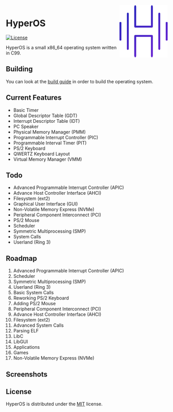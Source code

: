<img src="./resources/branding/branding.png" align="right" width="150"/>

# HyperOS

[![License](https://img.shields.io/badge/license-MIT-yellow)](https://github.com/SkillerRaptor/HyperOS/blob/master/LICENSE)

HyperOS is a small x86_64 operating system written in C99.

## Building
You can look at the [build guide](https://github.com/SkillerRaptor/HyperOS/blob/master/resources/documentation/build_guide.md) in order to build the operating system.

## Current Features
 -  Basic Timer
 -  Global Descriptor Table (GDT)
 -  Interrupt Descriptor Table (IDT)
 -  PC Speaker
 -  Physical Memory Manager (PMM)
 -  Programmable Interrupt Controller (PIC)
 -  Programmable Interval Timer (PIT)
 -  PS/2 Keyboard
 -  QWERTZ Keyboard Layout
 -  Virtual Memory Manager (VMM)

## Todo
 -  Advanced Programmable Interrupt Controller (APIC)
 -  Advance Host Controller Interface (AHCI)
 -  Filesystem (ext2)
 -  Graphical User Interface (GUI)
 -  Non-Volatile Memory Express (NVMe)
 -  Peripheral Component Interconnect (PCI)
 -  PS/2 Mouse
 -  Scheduler
 -  Symmetric Multiprocessing (SMP)
 -  System Calls
 -  Userland (Ring 3)

## Roadmap
 1.  Advanced Programmable Interrupt Controller (APIC)
 2.  Scheduler
 3.  Symmetric Multiprocessing (SMP)
 4.  Userland (Ring 3)
 5.  Basic System Calls
 6.  Reworking PS/2 Keyboard
 7.  Adding PS/2 Mouse
 8.  Peripheral Component Interconnect (PCI)
 9.  Advance Host Controller Interface (AHCI)
 10.  Filesystem (ext2)
 11. Advanced System Calls
 12. Parsing ELF
 13. LibC
 14. LibGUI
 15. Applications
 16. Games
 17. Non-Volatile Memory Express (NVMe)

## Screenshots

## License
HyperOS is distributed under the [MIT](https://github.com/SkillerRaptor/HyperOS/blob/master/LICENSE) license.
